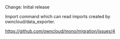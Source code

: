 Change: Initial release

Import command which can read imports created by
owncloud/data_exporter.

https://github.com/owncloud/mono/migration/issues/4
